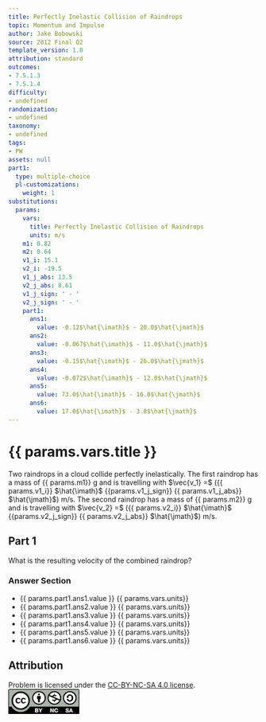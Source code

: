 ```yaml
---
title: Perfectly Inelastic Collision of Raindrops
topic: Momentum and Impulse
author: Jake Bobowski
source: 2012 Final Q2
template_version: 1.0
attribution: standard
outcomes:
- 7.5.1.3
- 7.5.1.4
difficulty:
- undefined
randomization:
- undefined
taxonomy:
- undefined
tags:
- PW
assets: null
part1:
  type: multiple-choice
  pl-customizations:
    weight: 1
substitutions:
  params:
    vars:
      title: Perfectly Inelastic Collision of Raindrops
      units: m/s
    m1: 0.82
    m2: 0.64
    v1_i: 15.1
    v2_i: -19.5
    v1_j_abs: 13.5
    v2_j_abs: 8.61
    v1_j_sign: ' - '
    v2_j_sign: ' - '
    part1:
      ans1:
        value: -0.12$\hat{\imath}$ - 20.0$\hat{\jmath}$
      ans2:
        value: -0.067$\hat{\imath}$ - 11.0$\hat{\jmath}$
      ans3:
        value: -0.15$\hat{\imath}$ - 26.0$\hat{\jmath}$
      ans4:
        value: -0.072$\hat{\imath}$ - 12.0$\hat{\jmath}$
      ans5:
        value: 73.0$\hat{\imath}$ - 16.0$\hat{\jmath}$
      ans6:
        value: 17.0$\hat{\imath}$ - 3.8$\hat{\jmath}$
---
```

# {{ params.vars.title }}
Two raindrops in a cloud collide perfectly inelastically. The first raindrop has a mass of {{ params.m1}} g and is travelling with $\vec{v_1} =$ ({{ params.v1_i}} $\hat{\imath}$ {{params.v1_j_sign}} {{ params.v1_j_abs}} $\hat{\jmath}$) m/s.
The second raindrop has a mass of {{ params.m2}} g and is travelling with $\vec{v_2} =$ ({{ params.v2_i}} $\hat{\imath}$ {{params.v2_j_sign}} {{ params.v2_j_abs}} $\hat{\jmath}$) m/s.
## Part 1

What is the resulting velocity of the combined raindrop?

### Answer Section

- {{ params.part1.ans1.value }} {{ params.vars.units}}
- {{ params.part1.ans2.value }} {{ params.vars.units}}
- {{ params.part1.ans3.value }} {{ params.vars.units}}
- {{ params.part1.ans4.value }} {{ params.vars.units}}
- {{ params.part1.ans5.value }} {{ params.vars.units}}
- {{ params.part1.ans6.value }} {{ params.vars.units}}

## Attribution

Problem is licensed under the [CC-BY-NC-SA 4.0 license](https://creativecommons.org/licenses/by-nc-sa/4.0/).<br> ![The Creative Commons 4.0 license requiring attribution-BY, non-commercial-NC, and share-alike-SA license.](https://raw.githubusercontent.com/firasm/bits/master/by-nc-sa.png)